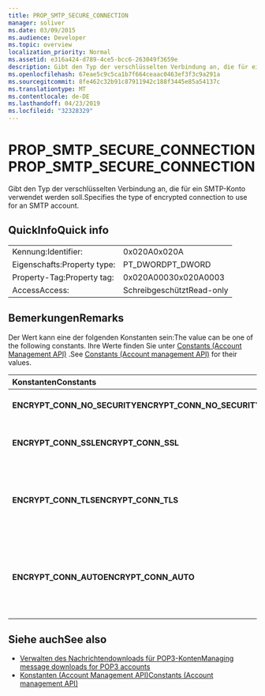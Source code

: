 ```yaml
---
title: PROP_SMTP_SECURE_CONNECTION
manager: soliver
ms.date: 03/09/2015
ms.audience: Developer
ms.topic: overview
localization_priority: Normal
ms.assetid: e316a424-d789-4ce5-bcc6-263049f3659e
description: Gibt den Typ der verschlüsselten Verbindung an, die für ein SMTP-Konto verwendet werden soll.
ms.openlocfilehash: 67eae5c9c5ca1b7f664ceaac0463ef3f3c9a291a
ms.sourcegitcommit: 8fe462c32b91c87911942c188f3445e85a54137c
ms.translationtype: MT
ms.contentlocale: de-DE
ms.lasthandoff: 04/23/2019
ms.locfileid: "32328329"
---
```

# <a name="propsmtpsecureconnection"></a><span data-ttu-id="9285a-103">PROP_SMTP_SECURE_CONNECTION</span><span class="sxs-lookup"><span data-stu-id="9285a-103">PROP_SMTP_SECURE_CONNECTION</span></span>

<span data-ttu-id="9285a-104">Gibt den Typ der verschlüsselten Verbindung an, die für ein SMTP-Konto verwendet werden soll.</span><span class="sxs-lookup"><span data-stu-id="9285a-104">Specifies the type of encrypted connection to use for an SMTP account.</span></span>
  
## <a name="quick-info"></a><span data-ttu-id="9285a-105">QuickInfo</span><span class="sxs-lookup"><span data-stu-id="9285a-105">Quick info</span></span>

|||
|:-----|:-----|
|<span data-ttu-id="9285a-106">Kennung:</span><span class="sxs-lookup"><span data-stu-id="9285a-106">Identifier:</span></span>  <br/> |<span data-ttu-id="9285a-107">0x020A</span><span class="sxs-lookup"><span data-stu-id="9285a-107">0x020A</span></span>  <br/> |
|<span data-ttu-id="9285a-108">Eigenschafts:</span><span class="sxs-lookup"><span data-stu-id="9285a-108">Property type:</span></span>  <br/> |<span data-ttu-id="9285a-109">PT_DWORD</span><span class="sxs-lookup"><span data-stu-id="9285a-109">PT_DWORD</span></span>  <br/> |
|<span data-ttu-id="9285a-110">Property-Tag:</span><span class="sxs-lookup"><span data-stu-id="9285a-110">Property tag:</span></span>  <br/> |<span data-ttu-id="9285a-111">0x020A0003</span><span class="sxs-lookup"><span data-stu-id="9285a-111">0x020A0003</span></span>  <br/> |
|<span data-ttu-id="9285a-112">Access</span><span class="sxs-lookup"><span data-stu-id="9285a-112">Access:</span></span>  <br/> |<span data-ttu-id="9285a-113">Schreibgeschützt</span><span class="sxs-lookup"><span data-stu-id="9285a-113">Read-only</span></span>  <br/> |
   
## <a name="remarks"></a><span data-ttu-id="9285a-114">Bemerkungen</span><span class="sxs-lookup"><span data-stu-id="9285a-114">Remarks</span></span>

<span data-ttu-id="9285a-115">Der Wert kann eine der folgenden Konstanten sein:</span><span class="sxs-lookup"><span data-stu-id="9285a-115">The value can be one of the following constants.</span></span> <span data-ttu-id="9285a-116">Ihre Werte finden Sie unter [Constants (Account Management API)](constants-account-management-api.md) .</span><span class="sxs-lookup"><span data-stu-id="9285a-116">See [Constants (Account management API)](constants-account-management-api.md) for their values.</span></span> 
  
|<span data-ttu-id="9285a-117">**Konstanten**</span><span class="sxs-lookup"><span data-stu-id="9285a-117">**Constants**</span></span>|<span data-ttu-id="9285a-118">**Beschreibung**</span><span class="sxs-lookup"><span data-stu-id="9285a-118">**Description**</span></span>|
|:-----|:-----|
|<span data-ttu-id="9285a-119">**ENCRYPT_CONN_NO_SECURITY**</span><span class="sxs-lookup"><span data-stu-id="9285a-119">**ENCRYPT_CONN_NO_SECURITY**</span></span> <br/> |<span data-ttu-id="9285a-120">Verwenden Sie keine Verschlüsselung.</span><span class="sxs-lookup"><span data-stu-id="9285a-120">Do not use any encryption.</span></span>  <br/> |
|<span data-ttu-id="9285a-121">**ENCRYPT_CONN_SSL**</span><span class="sxs-lookup"><span data-stu-id="9285a-121">**ENCRYPT_CONN_SSL**</span></span> <br/> |<span data-ttu-id="9285a-122">Verwenden Sie SSL-Verschlüsselung (Secure Socket Layer).</span><span class="sxs-lookup"><span data-stu-id="9285a-122">Use Secure Socket Layer (SSL) encryption.</span></span>  <br/> |
|<span data-ttu-id="9285a-123">**ENCRYPT_CONN_TLS**</span><span class="sxs-lookup"><span data-stu-id="9285a-123">**ENCRYPT_CONN_TLS**</span></span> <br/> |<span data-ttu-id="9285a-124">Verwenden Sie TLS-Verschlüsselung (Transport Layer Security) und Authentifizierungsprotokoll.</span><span class="sxs-lookup"><span data-stu-id="9285a-124">Use Transport Layer Security (TLS) encryption and authentication protocol.</span></span>  <br/> |
|<span data-ttu-id="9285a-125">**ENCRYPT_CONN_AUTO**</span><span class="sxs-lookup"><span data-stu-id="9285a-125">**ENCRYPT_CONN_AUTO**</span></span> <br/> |<span data-ttu-id="9285a-126">Die vom e-Mail-Server unterstützte Verschlüsselungsmethode wird automatisch ermittelt und verwendet.</span><span class="sxs-lookup"><span data-stu-id="9285a-126">Automatically detect and use the encryption method supported by the mail server.</span></span>  <br/> |
   
## <a name="see-also"></a><span data-ttu-id="9285a-127">Siehe auch</span><span class="sxs-lookup"><span data-stu-id="9285a-127">See also</span></span>

- [<span data-ttu-id="9285a-128">Verwalten des Nachrichtendownloads für POP3-Konten</span><span class="sxs-lookup"><span data-stu-id="9285a-128">Managing message downloads for POP3 accounts</span></span>](managing-message-downloads-for-pop3-accounts.md) 
- [<span data-ttu-id="9285a-129">Konstanten (Account Management API)</span><span class="sxs-lookup"><span data-stu-id="9285a-129">Constants (Account management API)</span></span>](constants-account-management-api.md)

